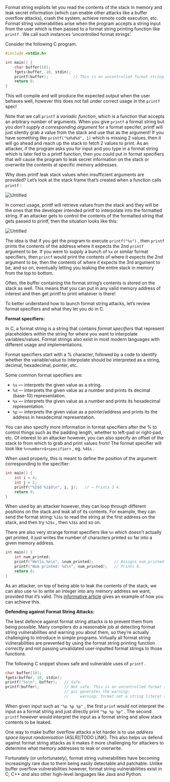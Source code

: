 Format string exploits let you read the contents of the stack in memory and leak secret information (which can enable other attacks like a buffer overflow attacks), crash the system, achieve remote code execution, etc. Format string vulnerabilities arise when the program accepts a string input from the user which is then passed to a format string printing function like `printf` . We call such instances ‘uncontrolled format strings’.

Consider the following C program.

```c
#include <stdio.h>

int main() {
    char buffer[10];
    fgets(buffer, 10, stdin);
    printf(buffer);           // This is an uncontrolled format string!
    return 0;
}
```

This will compile and will produce the expected output when the user behaves well, however this does not fall under correct usage in the `printf` spec!

Note that we call `printf` a *variadic function*, which is a function that accepts an arbitrary number of arguments. When you give `printf` a format string but you *don’t supply a corresponding argument* for a format specifer, printf will just silently grab a value from the stack and use that as the argument! If you have something like `printf("%d%d%d", 1)` which is missing 2 values, then it will go ahead and reach up the stack to fetch 2 values to print. As an attacker, if the program asks you for input and you type in a format string which is later fed to a printf function, then you could put in format specifiers that will cause the program to leak secret information on the stack or overwrite the contents at specific memory addresses.

Why does printf leak stack values when insufficient arguments are provided? Let’s look at the stack frame that’s created when a function calls `printf` :

![Untitled](https://s3.us-west-2.amazonaws.com/secure.notion-static.com/e568b7d7-cd2c-4ba9-99fe-b9957471d454/Untitled.png?X-Amz-Algorithm=AWS4-HMAC-SHA256&X-Amz-Content-Sha256=UNSIGNED-PAYLOAD&X-Amz-Credential=AKIAT73L2G45EIPT3X45%2F20220410%2Fus-west-2%2Fs3%2Faws4_request&X-Amz-Date=20220410T012859Z&X-Amz-Expires=86400&X-Amz-Signature=353b61b334878364f12603d73af771a9a57c3e099d4d29f248b62bf5593d45f1&X-Amz-SignedHeaders=host&response-content-disposition=filename%20%3D%22Untitled.png%22&x-id=GetObject)

In correct usage, printf will retrieve values from the stack and they will be the ones that the developer intended printf to interpolate into the formatted string. If an attacker gets to control the contents of the formatted string that gets passed to printf, then the situation looks like this:

![Untitled](https://s3.us-west-2.amazonaws.com/secure.notion-static.com/4b347e3a-1132-49a5-b752-ed1d8d5f6b91/Untitled.png?X-Amz-Algorithm=AWS4-HMAC-SHA256&X-Amz-Content-Sha256=UNSIGNED-PAYLOAD&X-Amz-Credential=AKIAT73L2G45EIPT3X45%2F20220410%2Fus-west-2%2Fs3%2Faws4_request&X-Amz-Date=20220410T012900Z&X-Amz-Expires=86400&X-Amz-Signature=c1e15394af6efc6bc0e2d207317432095f5f68236bf3e23265ff0a0a00474646&X-Amz-SignedHeaders=host&response-content-disposition=filename%20%3D%22Untitled.png%22&x-id=GetObject)

The idea is that if you get the program to execute `printf("%x")` , then `printf` prints the contents of the address where it expects the 2nd `printf` argument to be. If you were to supply a bunch of `%x` or similar format specifiers, then `printf` would print the contents of where it expects the 2nd argument to be, then the contents of where it expects the 3rd argument to be, and so on, eventually letting you leaking the entire stack in memory from the top to bottom.

Often, the buffer containing the format string’s contents is stored on the stack as well. This means that you can put in any valid memory address of interest and then get printf to print whatever is there!

To better understand how to launch format string attacks, let’s review format specifiers and what they let you do in C.

**Format specifiers:**

In C, a format string is a string that contains *format specifiers* that represent placeholders within the string for where you want to interpolate variables/values. Format strings also exist in most modern languages with different usage and implementations.

Format specifiers start with a % character, followed by a code to identify whether the variable/value to interpolate should be interpreted as a string, decimal, hexadecimal, pointer, etc.

Some common format specifiers are:

* `%s` — interprets the given value as a string.
* `%d` — interprets the given value as a number and prints its decimal (base-10) representation.
* `%x` — interprets the given value as a number and prints its hexadecimal representation.
* `%p` — interprets the given value as a pointer/address and prints its the address in hexadecimal representation.

You can also specify more information in format specifiers after the % to control things such as the padding length, whether to left-pad or right-pad, etc. Of interest to an attacker however, you can also specify an offset of the stack to from which to grab and print values from! The format specifier will look like `%<number>$<specifier>` , eg. `%4$s` .

When used properly, this is meant to define the position of the argument corresponding to the specifier:

```c
int main() {
    int i = 4;
    int j = 2;
    printf("%2$d %1$d\n", i, j);   // → Prints 2 4.    
    return 0;
}
```

When used by an attacker however, they can loop through different positions on the stack and leak all of its contents. For example, they can send the format string: `%1$s` to read the string at the first address on the stack, and then try `%2$s` , then `%3$s` and so on.

There are also very strange format specifiers like `%n` which doesn’t actually get printed, it just writes the number of characters printed so far into a given memory address.

```c
int main() {
    int num_printed;
    printf("Hello.%n\n", &num_printed);         // Assigns num_printed = 6. 
    printf("Num printed: %d\n", num_printed);   // Prints 6.
    return 0;
}
```

As an attacker, on top of being able to leak the contents of the stack, we can also use `%n` to write an integer into any memory address we want, provided that it’s valid. This [informative article](https://flylib.com/books/en/2.856.1.117/1/) gives an example of how you can achieve this.

**Defending against Format String Attacks:**

The best defence against format string attacks is to prevent them from being possible. Many compilers do a reasonable job at detecting format string vulnerabilities and warning you about them, so they’re actually challenging to introduce in simple programs. Virtually all format string vulnerabilities are prevented by using the format string printing function *correctly* and not passing unvalidated user-inputted format strings to those functions. 

The following C snippet shows safe and vulnerable uses of `printf` .

```c
char buffer[10];
fgets(buffer, 10, stdin);
printf("%s\n", buffer);   // Safe.
printf(buffer);           // Not safe. This is an uncontrolled format string!
                          // gcc generates the warning: 
                          //     warning: format not a string literal and no format arguments [-Wformat-security]
```

When given input such as `"%p %p %p"` , the first `prinf` would not interpret the input as a format string and just directly print `"%p %p %p"` . The second `printf` however would interpret the input as a format string and allow stack contents to be leaked.

One way to make buffer overflow attacks a lot harder is to use *address space layout randomisation* (ASLR)[TODO LINK]. This also helps us defend against format string attacks as it makes it more challenging for attackers to determine what memory addresses to leak or overwrite.

Fortunately (or unfortunately), format string vulnerabilities have becoming increasingly rare due to them being easily detectable and patchable. Unlike buffer overflow vulnerabilities however, format string vulnerabilities exist in C, C++ *and* also other high-level languages like Java and Python.
